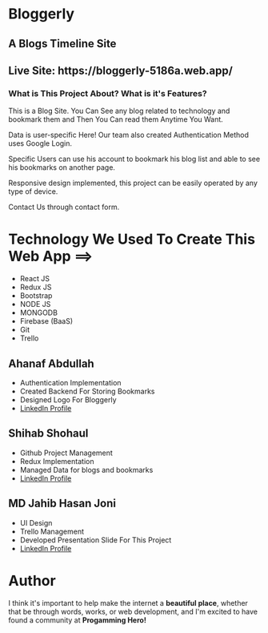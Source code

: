 <h1>Bloggerly</h1>
<h2>A Blogs Timeline Site</h2>
<h2>Live Site: https://bloggerly-5186a.web.app/</h2>
<h3>What is This Project About? What is it's Features?</h3>
<p>This is a Blog Site. You Can See any blog related to technology and bookmark them and Then You Can read them Anytime You Want.</p>
<p>Data is user-specific Here! Our team also created Authentication Method uses Google Login.</p>
<p>Specific Users can use his account to bookmark his blog list and able to see his bookmarks on another page.</p>
<p>Responsive design implemented, this project can be easily operated by any type of device.</p>
<p>Contact Us through contact form.</p>


<h1>Technology We Used To Create This Web App ==></h1>
<ul>
    <li>React JS</li>
    <li>Redux JS</li>
    <li>Bootstrap</li>
    <li>NODE JS</li>
    <li>MONGODB</li>
    <li>Firebase (BaaS)</li>
    <li>Git</li>
    <li>Trello</li>
</ul>
<h2>Ahanaf Abdullah</h2>
<ul>
  <li>Authentication Implementation</li>
  <li>Created Backend For Storing Bookmarks</li>
  <li>Designed Logo For Bloggerly</li>
  <li><a href="https://www.linkedin.com/in/ahanafabdullah9/" target="_blank">LinkedIn Profile</a></li>
</ul>
<h2>Shihab Shohaul</h2>
<ul>
  <li>Github Project Management</li>
  <li>Redux Implementation</li>
  <li>Managed Data for blogs and bookmarks</li>
  <li><a href="https://www.linkedin.com/in/shohaul00/" target="_blank">LinkedIn Profile</a></li>
</ul>
<h2>MD Jahib Hasan Joni</h2>
<ul>
  <li>UI Design</li>
  <li>Trello Management</li>
  <li>Developed Presentation Slide For This Project</li>
  <li><a href="https://www.linkedin.com/in/jahid-joni/" target="_blank">LinkedIn Profile</a></li>
</ul>
<h1>Author</h1>
<p>
    I think it's important to help make the internet
    a <strong>beautiful place</strong>, whether that
    be through words, works, or web development, and
    I'm excited to have found a community at
    <strong>Progamming Hero!</strong>
</p>
